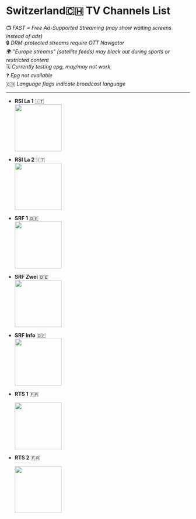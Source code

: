 

# **Switzerland🇨🇭 TV Channels List**  
📺 *FAST = Free Ad-Supported Streaming (may show waiting screens instead of ads)*  
🔒 *DRM-protected streams require OTT Navigator*  
🌍 *"Europe streams" (satellite feeds) may black out during sports or restricted content*  
🗓️ *Currently testing epg, may/may not work*  
❓ *Epg not available*  
🇨🇭 *Language flags indicate broadcast language*  

---

- **RSI La 1** 🇮🇹  
  <img src="https://upload.wikimedia.org/wikipedia/commons/thumb/b/be/RSI_La_1_2012.svg/1280px-RSI_La_1_2012.svg.png" width="128">  

- **RSI La 2** 🇮🇹  
  <img src="https://upload.wikimedia.org/wikipedia/commons/thumb/f/f4/RSI_La_2_2012.svg/1280px-RSI_La_2_2012.svg.png" width="128">  

- **SRF 1** 🇩🇪  
  <img src="https://upload.wikimedia.org/wikipedia/it/thumb/0/07/SRF_1-Logo.svg/1280px-SRF_1-Logo.svg.png" width="128">  

- **SRF Zwei** 🇩🇪  
  <img src="https://upload.wikimedia.org/wikipedia/commons/thumb/4/42/Logo_SRF_zwei.svg/1280px-Logo_SRF_zwei.svg.png" width="128">  

- **SRF Info** 🇩🇪  
  <img src="https://upload.wikimedia.org/wikipedia/commons/thumb/d/d9/Logo_SRF_info.svg/1280px-Logo_SRF_info.svg.png" width="128">

- **RTS 1** 🇫🇷
  
  <img src="https://upload.wikimedia.org/wikipedia/commons/thumb/f/f7/RTS_1_Logo_2023.svg/1280px-RTS_1_Logo_2023.svg.png" width="128">


- **RTS 2** 🇫🇷
  
  <img src="https://upload.wikimedia.org/wikipedia/commons/thumb/5/5c/RTS_2_Logo_2023.svg/1280px-RTS_2_Logo_2023.svg.png" width="128">  
